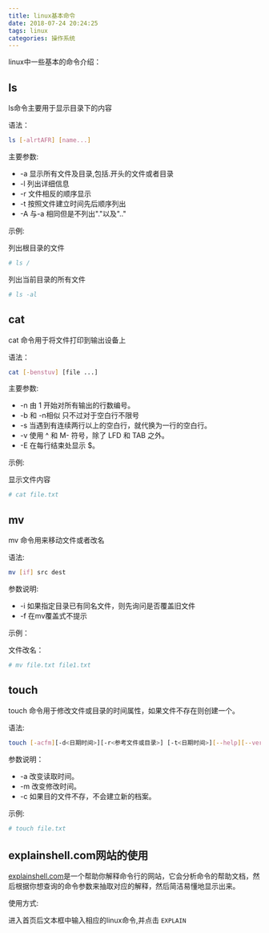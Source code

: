 ```yaml
---
title: linux基本命令
date: 2018-07-24 20:24:25
tags: linux
categories: 操作系统
---
```


linux中一些基本的命令介绍：

## ls

ls命令主要用于显示目录下的内容

语法：

```bash
ls [-alrtAFR] [name...]
```

主要参数:

* -a 显示所有文件及目录,包括.开头的文件或者目录
* -l 列出详细信息
* -r 文件相反的顺序显示
* -t 按照文件建立时间先后顺序列出
* -A 与-a 相同但是不列出"."以及".."

示例:

列出根目录的文件

```bash
# ls /
```

列出当前目录的所有文件

```bash
# ls -al
```



## cat

cat 命令用于将文件打印到输出设备上

语法：

```bash
cat [-benstuv] [file ...]
```

主要参数:

* -n  由 1 开始对所有输出的行数编号。
* -b 和 -n相似 只不过对于空白行不限号
* -s 当遇到有连续两行以上的空白行，就代换为一行的空白行。
* -v 使用 ^ 和 M- 符号，除了 LFD 和 TAB 之外。
* -E 在每行结束处显示 $。

示例:

显示文件内容

```bash
# cat file.txt
```



## mv

mv 命令用来移动文件或者改名

语法:

```bash
mv [if] src dest
```

参数说明:

- -i 如果指定目录已有同名文件，则先询问是否覆盖旧文件
- -f 在mv覆盖式不提示

示例：

文件改名：

```bash
# mv file.txt file1.txt
```



## touch

touch 命令用于修改文件或目录的时间属性，如果文件不存在则创建一个。

语法:

```bash
touch [-acfm][-d<日期时间>][-r<参考文件或目录>] [-t<日期时间>][--help][--version][文件或目录…]
```

参数说明：

- -a 改变读取时间。
- -m 改变修改时间。
- -c 如果目的文件不存，不会建立新的档案。

示例:

```bash
# touch file.txt
```



## explainshell.com网站的使用

[explainshell.com](explainshell.com)是一个帮助你解释命令行的网站，它会分析命令的帮助文档，然后根据你想查询的命令参数来抽取对应的解释，然后简洁易懂地显示出来。

使用方式:

进入首页后文本框中输入相应的linux命令,并点击 `EXPLAIN` 